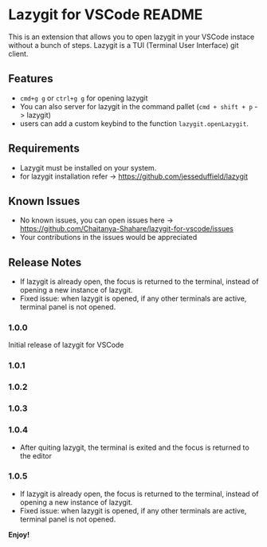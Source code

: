 # Lazygit for VSCode README

This is an extension that allows you to open lazygit in your VSCode instace without a bunch of steps.
Lazygit is a TUI (Terminal User Interface) git client.

## Features

- `cmd+g g` or `ctrl+g g` for opening lazygit
- You can also server for lazygit in the command pallet (`cmd + shift + p` -> lazygit)
- users can add a custom keybind to the function `lazygit.openLazygit`.

## Requirements

- Lazygit must be installed on your system.
- for lazygit installation refer -> https://github.com/jesseduffield/lazygit

## Known Issues

- No known issues, you can open issues here -> https://github.com/Chaitanya-Shahare/lazygit-for-vscode/issues
- Your contributions in the issues would be appreciated

## Release Notes

- If lazygit is already open, the focus is returned to the terminal, instead of opening a new instance of lazygit.
- Fixed issue: when lazygit is opened, if any other terminals are active, terminal panel is not opened.

### 1.0.0

Initial release of lazygit for VSCode

### 1.0.1

### 1.0.2

### 1.0.3

### 1.0.4

- After quiting lazygit, the terminal is exited and the focus is returned to the editor

### 1.0.5

- If lazygit is already open, the focus is returned to the terminal, instead of opening a new instance of lazygit.
- Fixed issue: when lazygit is opened, if any other terminals are active, terminal panel is not opened.

<!-- Fixed issue #.

### 1.1.0

Added features X, Y, and Z.

---

## Following extension guidelines

Ensure that you've read through the extensions guidelines and follow the best practices for creating your extension.

* [Extension Guidelines](https://code.visualstudio.com/api/references/extension-guidelines)

## Working with Markdown

You can author your README using Visual Studio Code. Here are some useful editor keyboard shortcuts:

* Split the editor (`Cmd+\` on macOS or `Ctrl+\` on Windows and Linux).
* Toggle preview (`Shift+Cmd+V` on macOS or `Shift+Ctrl+V` on Windows and Linux).
* Press `Ctrl+Space` (Windows, Linux, macOS) to see a list of Markdown snippets.

## For more information

* [Visual Studio Code's Markdown Support](http://code.visualstudio.com/docs/languages/markdown)
* [Markdown Syntax Reference](https://help.github.com/articles/markdown-basics/)
-->

**Enjoy!**
